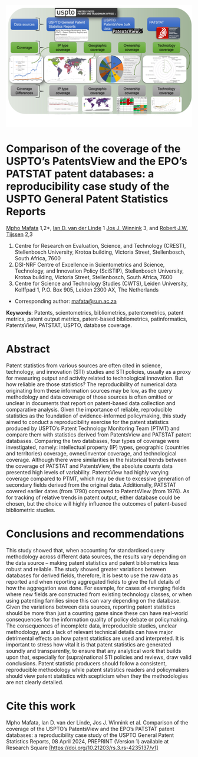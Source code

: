 <img src="./images/graphical_abstract.jpg">

# Comparison of the coverage of the USPTO’s PatentsView and the EPO’s PATSTAT patent databases: a reproducibility case study of the USPTO General Patent Statistics Reports

[Mpho Mafata](https://orcid.org/0000-0002-6468-7193) 1,2*, [Ian D. van der Linde](https://orcid.org/0000-0001-9232-9599) 1 [Jos J. Winnink](https://orcid.org/0000-0002-9115-6419) 3, and [Robert J.W. Tijssen](https://orcid.org/0000-0001-5237-9583) 2,3

1. Centre for Research on Evaluation, Science, and Technology (CREST), Stellenbosch University, Krotoa building, Victoria Street, Stellenbosch, South Africa, 7600 
2. DSI-NRF Centre of Excellence in Scientometrics and Science, Technology, and Innovation Policy (SciSTIP), Stellenbosch University, Krotoa building, Victoria Street, Stellenbosch, South Africa, 7600
3. Centre for Science and Technology Studies (CWTS), Leiden University, Kolffpad 1, P.O. Box 905, Leiden 2300 AX, The Netherlands
* Corresponding author: mafata@sun.ac.za 

__Keywords__: Patents, scientometrics, bibliometrics, patentometrics, patent metrics, patent output metrics, patent-based bibliometrics, patinformatics, PatentsView, PATSTAT, USPTO, database coverage.

# Abstract
Patent statistics from various sources are often cited in science, technology, and innovation (STI) studies and STI policies, usually as a proxy for measuring output and activity related to technological innovation. But how reliable are those statistics? The reproducibility of numerical data originating from these information sources may be low, as the query methodology and data coverage of those sources is often omitted or unclear in documents that report on patent-based data collection and comparative analysis. Given the importance of reliable, reproducible statistics as the foundation of evidence-informed policymaking, this study aimed to conduct a reproducibility exercise for the patent statistics produced by USPTO’s Patent Technology Monitoring Team (PTMT) and compare them with statistics derived from PatentsView and PATSTAT patent databases. Comparing the two databases, four types of coverage were investigated, namely: intellectual property (IP) types, geographic (countries and territories) coverage, owner/inventor coverage, and technological coverage. Although there were similarities in the historical trends between the coverage of PATSTAT and PatentsView, the absolute counts data presented high levels of variability. PatentsView had highly varying coverage compared to PTMT, which may be due to excessive generation of secondary fields derived from the original data. Additionally, PATSTAT covered earlier dates (from 1790) compared to PatentsView (from 1976). As for tracking of relative trends in patent output, either database could be chosen, but the choice will highly influence the outcomes of patent-based bibliometric studies.

# Conclusions and recommendations
This study showed that, when accounting for standardised query methodology across different data sources, the results vary depending on the data source – making patent statistics and patent bibliometrics less robust and reliable. The study showed greater variations between databases for derived fields, therefore, it is best to use the raw data as reported and when reporting aggregated fields to give the full details of how the aggregation was done. For example, for cases of emerging fields where new fields are constructed from existing technology classes, or when using patenting families since this can vary depending on the database. Given the variations between data sources, reporting patent statistics should be more than just a counting game since these can have real-world consequences for the information quality of policy debate or policymaking. The consequences of incomplete data, irreproducible studies, unclear methodology, and a lack of relevant technical details can have major detrimental effects on how patent statistics are used and interpreted. It is important to stress how vital it is that patent statistics are generated soundly and transparently, to ensure that any analytical work that builds upon that, especially for (supra)national STI policies and reviews, draw valid conclusions. Patent statistic producers should follow a consistent, reproducible methodology while patent statistics readers and policymakers should view patent statistics with scepticism when they the methodologies are not clearly detailed.

# Cite this work

Mpho Mafata, Ian D. van der Linde, Jos J. Winnink et al. Comparison of the coverage of the USPTO’s PatentsView and the EPO’s PATSTAT patent databases: a reproducibility case study of the USPTO General Patent Statistics Reports, 08 April 2024, PREPRINT (Version 1) available at Research Square [https://doi.org/10.21203/rs.3.rs-4235137/v1]
